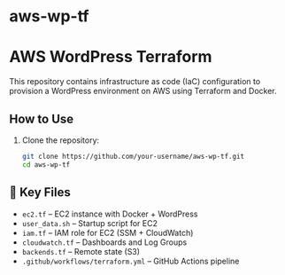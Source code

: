 # aws-wp-tf

# AWS WordPress Terraform

This repository contains infrastructure as code (IaC) configuration to provision a WordPress environment on AWS using Terraform and Docker.

## How to Use

1. Clone the repository:
   ```bash
   git clone https://github.com/your-username/aws-wp-tf.git
   cd aws-wp-tf

## 📁 Key Files

- `ec2.tf` – EC2 instance with Docker + WordPress
- `user_data.sh` – Startup script for EC2
- `iam.tf` – IAM role for EC2 (SSM + CloudWatch)
- `cloudwatch.tf` – Dashboards and Log Groups
- `backends.tf` – Remote state (S3)
- `.github/workflows/terraform.yml` – GitHub Actions pipeline

